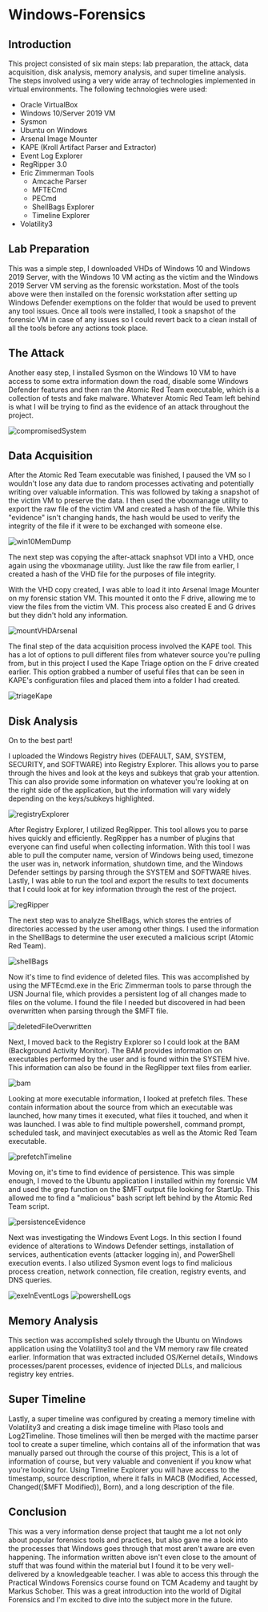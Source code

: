 # Windows-Forensics

## Introduction

This project consisted of six main steps: lab preparation, the attack, data acquisition, disk analysis, memory analysis, and super timeline analysis. The steps involved using a very wide array of technologies implemented in virtual environments. The following technologies were used:
  - Oracle VirtualBox
  - Windows 10/Server 2019 VM
  - Sysmon
  - Ubuntu on Windows
  - Arsenal Image Mounter
  - KAPE (Kroll Artifact Parser and Extractor)
  - Event Log Explorer
  - RegRipper 3.0
  - Eric Zimmerman Tools
      - Amcache Parser
      - MFTECmd
      - PECmd
      - ShellBags Explorer
      - Timeline Explorer
  - Volatility3

## Lab Preparation

This was a simple step, I downloaded VHDs of Windows 10 and Windows 2019 Server, with the Windows 10 VM acting as the victim and the Windows 2019 Server VM serving as the forensic workstation. Most of the tools above were then installed on the forensic workstation after setting up Windows Defender exemptions on the folder that would be used to prevent any tool issues. Once all tools were installed, I took a snapshot of the forensic VM in case of any issues so I could revert back to a clean install of all the tools before any actions took place.

## The Attack

Another easy step, I installed Sysmon on the Windows 10 VM to have access to some extra information down the road, disable some Windows Defender features and then ran the Atomic Red Team executable, which is a collection of tests and fake malware. Whatever Atomic Red Team left behind is what I will be trying to find as the evidence of an attack throughout the project. 

![compromisedSystem](https://github.com/k-mcgeary/Windows-Forensics/assets/129139672/435cf999-fecc-481c-9dca-324d629a191b)


## Data Acquisition

After the Atomic Red Team executable was finished, I paused the VM so I wouldn't lose any data due to random processes activating and potentially writing over valuable information. This was followed by taking a snapshot of the victim VM to preserve the data. I then used the vboxmanage utility to export the raw file of the victim VM and created a hash of the file. While this "evidence" isn't changing hands, the hash would be used to verify the integrity of the file if it were to be exchanged with someone else.

![win10MemDump](https://github.com/k-mcgeary/Windows-Forensics/assets/129139672/63d6c066-9343-4e48-89b5-4db5a29444c4)


The next step was copying the after-attack snaphsot VDI into a VHD, once again using the vboxmanage utility. Just like the raw file from earlier, I created a hash of the VHD file for the purposes of file integrity.

With the VHD copy created, I was able to load it into Arsenal Image Mounter on my forensic station VM. This mounted it onto the F drive, allowing me to view the files from the victim VM. This process also created E and G drives but they didn't hold any information.

![mountVHDArsenal](https://github.com/k-mcgeary/Windows-Forensics/assets/129139672/f330fca7-68ff-4dfd-99c6-43526dbef185)

The final step of the data acquisition process involved the KAPE tool. This has a lot of options to pull different files from whatever source you're pulling from, but in this project I used the Kape Triage option on the F drive created earlier. This option grabbed a number of useful files that can be seen in KAPE's configuration files and placed them into a folder I had created.

![triageKape](https://github.com/k-mcgeary/Windows-Forensics/assets/129139672/ab704f4f-0932-484d-81dd-088682255223)

## Disk Analysis

On to the best part!

I uploaded the Windows Registry hives (DEFAULT, SAM, SYSTEM, SECURITY, and SOFTWARE) into Registry Explorer. This allows you to parse through the hives and look at the keys and subkeys that grab your attention. This can also provide some information on whatever you're looking at on the right side of the application, but the information will vary widely depending on the keys/subkeys highlighted.

![registryExplorer](https://github.com/k-mcgeary/Windows-Forensics/assets/129139672/a1ce04e4-9051-4b80-a685-b9876eb38c26)

After Registry Explorer, I utilized RegRipper. This tool allows you to parse hives quickly and efficiently. RegRipper has a number of plugins that everyone can find useful when collecting information. With this tool I was able to pull the computer name, version of Windows being used, timezone the user was in, network information, shutdown time, and the Windows Defender settings by parsing through the SYSTEM and SOFTWARE hives. Lastly, I was able to run the tool and export the results to text documents that I could look at for key information through the rest of the project. 

![regRipper](https://github.com/k-mcgeary/Windows-Forensics/assets/129139672/54eed9bd-fcc5-4e02-8cd2-463cdecca759)

The next step was to analyze ShellBags, which stores the entries of directories accessed by the user among other things. I used the information in the ShellBags to determine the user executed a malicious script (Atomic Red Team).

![shellBags](https://github.com/k-mcgeary/Windows-Forensics/assets/129139672/c63c49b9-ade1-46be-8e6b-c2a6987392d7)

Now it's time to find evidence of deleted files. This was accomplished by using the MFTEcmd.exe in the Eric Zimmerman tools to parse through the USN Journal file, which provides a persistent log of all changes made to files on the volume. I found the file I needed but discovered in had been overwritten when parsing through the $MFT file.

![deletedFileOverwritten](https://github.com/k-mcgeary/Windows-Forensics/assets/129139672/248ccaa4-0628-428a-adec-c1cf97e4138d)

Next, I moved back to the Registry Explorer so I could look at the BAM (Background Activity Monitor). The BAM provides information on executables performed by the user and is found within the SYSTEM hive. This information can also be found in the RegRipper text files from earlier.

![bam](https://github.com/k-mcgeary/Windows-Forensics/assets/129139672/761c55df-4a5d-4fca-b584-345e5e4e1d0d)

Looking at more executable information, I looked at prefetch files. These contain information about the source from which an executable was launched, how many times it executed, what files it touched, and when it was launched. I was able to find multiple powershell, command prompt, scheduled task, and mavinject executables as well as the Atomic Red Team executable.

![prefetchTimeline](https://github.com/k-mcgeary/Windows-Forensics/assets/129139672/a1156400-327b-456e-bd12-271116e690c7)

Moving on, it's time to find evidence of persistence. This was simple enough, I moved to the Ubuntu application I installed within my forensic VM and used the grep function on the $MFT output file looking for StartUp. This allowed me to find a "malicious" bash script left behind by the Atomic Red Team script.

![persistenceEvidence](https://github.com/k-mcgeary/Windows-Forensics/assets/129139672/7b6caf77-448d-4ea5-a3b5-51a4834a86ef)

Next was investigating the Windows Event Logs. In this section I found evidence of alterations to Windows Defender settings, installation of services, authentication events (attacker logging in), and PowerShell execution events. I also utilized Sysmon event logs to find malicious process creation, network connection, file creation, registry events, and DNS queries.

![exeInEventLogs](https://github.com/k-mcgeary/Windows-Forensics/assets/129139672/768ba734-a93c-4178-aa14-cccda0a72dea)
![powershellLogs](https://github.com/k-mcgeary/Windows-Forensics/assets/129139672/bfe7402e-fb46-4226-b8ab-a017066e01ec)

## Memory Analysis

This section was accomplished solely through the Ubuntu on Windows application using the Volatility3 tool and the VM memory raw file created earlier. Information that was extracted included OS/Kernel details, Windows processes/parent processes, evidence of injected DLLs, and malicious registry key entries.

## Super Timeline

Lastly, a super timeline was configured by creating a memory timeline with Volatility3 and creating a disk image timeline with Plaso tools and Log2Timeline. Those timelines will then be merged with the mactime parser tool to create a super timeline, which contains all of the information that was manually parsed out through the course of this project, This is a lot of information of course, but very valuable and convenient if you know what you're looking for. Using Timeline Explorer you will have access to the timestamp, source description, where it falls in MACB (Modified, Accessed, Changed(($MFT Modified)), Born), and a long description of the file.

## Conclusion

This was a very information dense project that taught me a lot not only about popular forensics tools and practices, but also gave me a look into the processes that Windows goes through that most aren't aware are even happening. The information written above isn't even close to the amount of stuff that was found within the material but I found it to be very well-delivered by a knowledgeable teacher. I was able to access this through the Practical Windows Forensics course found on TCM Academy and taught by Markus Schober. This was a great introduction into the world of Digital Forensics and I'm excited to dive into the subject more in the future.













